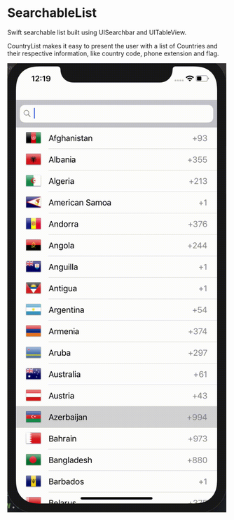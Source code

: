# SearchableList
Swift searchable list built using UISearchbar and UITableView.

CountryList makes it easy to present the user with a list of Countries and their respective information, like country code, phone extension and flag.

![](demo.gif)
